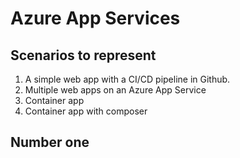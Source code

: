 # Azure App Services

## Scenarios to represent 

1. A simple web app with a CI/CD pipeline in Github.
2. Multiple web apps on an Azure App Service
3. Container app 
4. Container app with composer

## Number one


